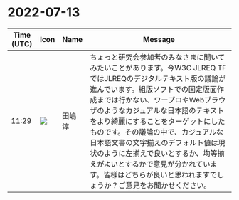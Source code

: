 # 2022-07-13

|Time (UTC)|Icon|Name|Message|
|---|---|---|---|
|11:29|![](https://secure.gravatar.com/avatar/698cc14290c3976fdd9f0a23494b87c1.jpg?s=72&d=https%3A%2F%2Fa.slack-edge.com%2Fdf10d%2Fimg%2Favatars%2Fava_0018-72.png)|田嶋　淳|ちょっと研究会参加者のみなさまに聞いてみたいことがあります。今W3C JLREQ TFではJLREQのデジタルテキスト版の議論が進んでいます。組版ソフトでの固定版面作成までは行かない、ワープロやWebブラウザのようなカジュアルな日本語のテキストをより綺麗にすることをターゲットにしたものです。その議論の中で、カジュアルな日本語文書の文字揃えのデフォルト値は現状のように左揃えで良いとするか、均等揃えがよいとするかで意見が分かれています。皆様はどちらが良いと思われますでしょうか？ご意見をお聞かせください。|
